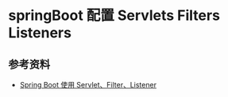 # springBoot 配置 Servlets Filters Listeners

## 参考资料 ##

- [Spring Boot 使用 Servlet、Filter、Listener](https://fanlychie.github.io/post/spring-boot-servlet-filter-listener-usage.html)



